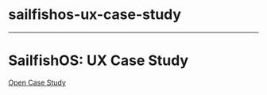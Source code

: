 # sailfishos-ux-case-study

*** 

# SailfishOS: UX Case Study

[Open Case Study](https://andyfv.github.io/sailfishos-ux-case-study/)
